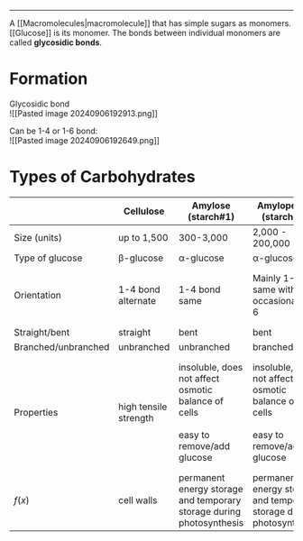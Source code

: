 ___
A [[Macromolecules|macromolecule]] that has simple sugars as monomers. [[Glucose]] is its monomer. The bonds between individual monomers are called **glycosidic bonds**.
# Formation
Glycosidic bond  
![[Pasted image 20240906192913.png]]

Can be 1-4 or 1-6 bond:  
![[Pasted image 20240906192649.png]]
# Types of Carbohydrates

|                     | Cellulose             | Amylose (starch#1)                                                                    | Amylopectin (starch#2)                                                                | Glycogen                                                                              |
| ------------------- | --------------------- | ------------------------------------------------------------------------------------- | ------------------------------------------------------------------------------------- | ------------------------------------------------------------------------------------- |
| Size (units)        | up to 1,500           | 300-3,000                                                                             | 2,000 - 200,000                                                                       | 30,000                                                                                |
| Type of glucose     | β-glucose             | α-glucose                                                                             | α-glucose                                                                             | α-glucose                                                                             |
| Orientation         | 1-4 bond alternate    | 1-4 bond same                                                                         | Mainly 1-4 same with occasional 1-6                                                   | 1-4 alternate and sometimes 1-6                                                       |
| Straight/bent       | straight              | bent                                                                                  | bent                                                                                  | bent                                                                                  |
| Branched/unbranched | unbranched            | unbranched                                                                            | branched                                                                              | branched                                                                              |
| Properties          | high tensile strength | insoluble, does not affect osmotic balance of cells<br><br>easy to remove/add glucose | insoluble, does not affect osmotic balance of cells<br><br>easy to remove/add glucose | insoluble, does not affect osmotic balance of cells<br><br>easy to remove/add glucose |
| $f(x)$              | cell walls            | permanent energy storage and temporary storage during photosynthesis                  | permanent energy storage and temporary storage during photosynthesis                  | energy (glucose) storage in cells                                                     |
